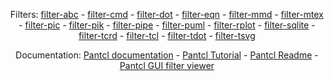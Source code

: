 <center>

Filters: 
[filter-abc](lib/tclfilters/filter-abc.html) -
[filter-cmd](lib/tclfilters/filter-cmd.html) -
[filter-dot](lib/tclfilters/filter-dot.html) -
[filter-eqn](lib/tclfilters/filter-eqn.html) -
[filter-mmd](lib/tclfilters/filter-mmd.html) -
[filter-mtex](lib/tclfilters/filter-mtex.html) -
[filter-pic](lib/tclfilters/filter-pic.html) -
[filter-pik](lib/tclfilters/filter-pik.html) -
[filter-pipe](lib/tclfilters/filter-pipe.html) -
[filter-puml](lib/tclfilters/filter-puml.html) -
[filter-rplot](lib/tclfilters/filter-rplot.html) - 
[filter-sqlite](lib/tclfilters/filter-sqlite.html) -
[filter-tcrd](lib/tclfilters/filter-tcrd.html) -
[filter-tcl](lib/tclfilters/filter-tcl.html) -
[filter-tdot](lib/tclfilters/filter-tdot.html) -
[filter-tsvg](lib/tclfilters/filter-tsvg.html) <br />

Documentation: 
[Pantcl documentation](pantcl.html) - 
[Pantcl Tutorial](pantcl-tutorial.html) -
[Pantcl Readme](README.html) -
[Pantcl GUI filter viewer](lib/fview/filter-view.html) 
</center>



